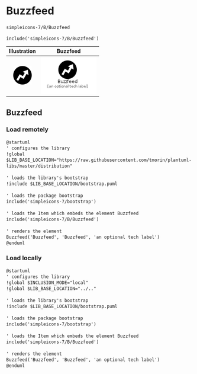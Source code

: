 # Buzzfeed


```text
simpleicons-7/B/Buzzfeed
```

```text
include('simpleicons-7/B/Buzzfeed')
```



| Illustration | Buzzfeed |
| :---: | :---: |
| ![illustration for Illustration](../../simpleicons-7/B/Buzzfeed.png) | ![illustration for Buzzfeed](../../simpleicons-7/B/Buzzfeed.Local.png) |




## Buzzfeed

### Load remotely
```plantuml
@startuml
' configures the library
!global $LIB_BASE_LOCATION="https://raw.githubusercontent.com/tmorin/plantuml-libs/master/distribution"

' loads the library's bootstrap
!include $LIB_BASE_LOCATION/bootstrap.puml

' loads the package bootstrap
include('simpleicons-7/bootstrap')

' loads the Item which embeds the element Buzzfeed
include('simpleicons-7/B/Buzzfeed')

' renders the element
Buzzfeed('Buzzfeed', 'Buzzfeed', 'an optional tech label')
@enduml
```

### Load locally
```plantuml
@startuml
' configures the library
!global $INCLUSION_MODE="local"
!global $LIB_BASE_LOCATION="../.."

' loads the library's bootstrap
!include $LIB_BASE_LOCATION/bootstrap.puml

' loads the package bootstrap
include('simpleicons-7/bootstrap')

' loads the Item which embeds the element Buzzfeed
include('simpleicons-7/B/Buzzfeed')

' renders the element
Buzzfeed('Buzzfeed', 'Buzzfeed', 'an optional tech label')
@enduml
```

